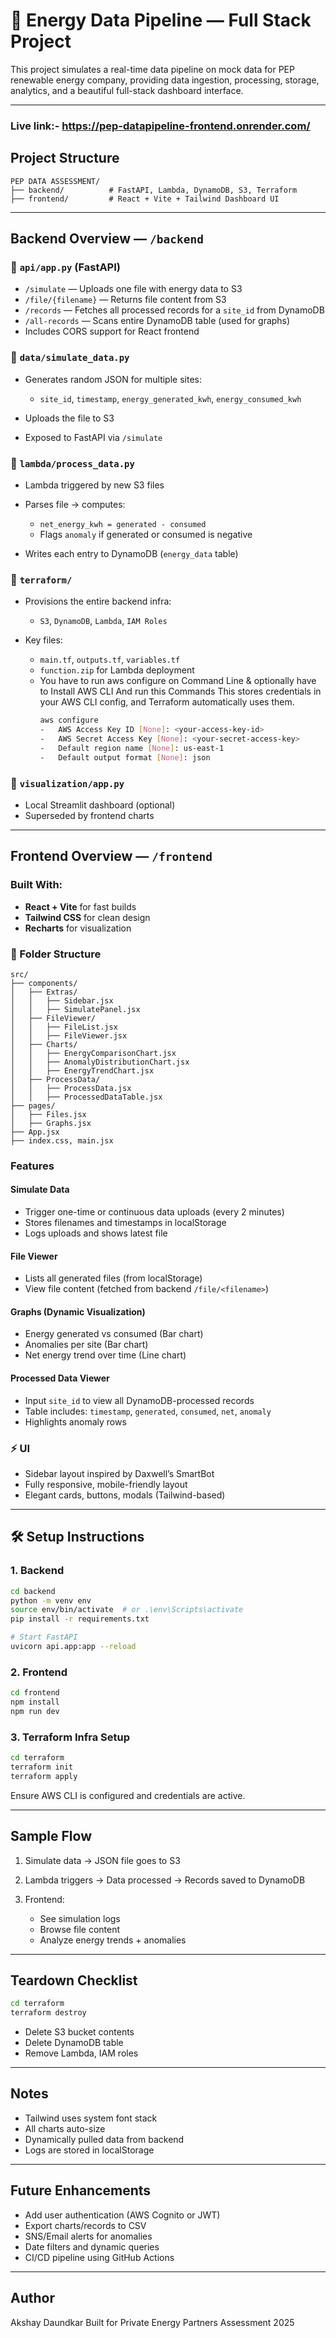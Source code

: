 # 🌱 Energy Data Pipeline — Full Stack Project

This project simulates a real-time data pipeline on mock data for PEP renewable energy company, providing data ingestion, processing, storage, analytics, and a beautiful full-stack dashboard interface.

---
### Live link:- https://pep-datapipeline-frontend.onrender.com/
## Project Structure

```
PEP DATA ASSESSMENT/
├── backend/          # FastAPI, Lambda, DynamoDB, S3, Terraform
├── frontend/         # React + Vite + Tailwind Dashboard UI
```

---

## Backend Overview — `/backend`

### 🔹 `api/app.py` (FastAPI)

- `/simulate` — Uploads one file with energy data to S3
- `/file/{filename}` — Returns file content from S3
- `/records` — Fetches all processed records for a `site_id` from DynamoDB
- `/all-records` — Scans entire DynamoDB table (used for graphs)
- Includes CORS support for React frontend

### 🔹 `data/simulate_data.py`

- Generates random JSON for multiple sites:

  - `site_id`, `timestamp`, `energy_generated_kwh`, `energy_consumed_kwh`

- Uploads the file to S3
- Exposed to FastAPI via `/simulate`

### 🔹 `lambda/process_data.py`

- Lambda triggered by new S3 files
- Parses file → computes:

  - `net_energy_kwh = generated - consumed`
  - Flags `anomaly` if generated or consumed is negative

- Writes each entry to DynamoDB (`energy_data` table)

### 🔹 `terraform/`

- Provisions the entire backend infra:

  - `S3`, `DynamoDB`, `Lambda`, `IAM Roles`

- Key files:

  - `main.tf`, `outputs.tf`, `variables.tf`
  - `function.zip` for Lambda deployment
  - You have to run aws configure on Command Line & optionally have to Install AWS CLI And run this Commands
    This stores credentials in your AWS CLI config, and Terraform automatically uses them.
    ```bash
    aws configure
    -	AWS Access Key ID [None]: <your-access-key-id>
    -	AWS Secret Access Key [None]: <your-secret-access-key>
    -	Default region name [None]: us-east-1
    -	Default output format [None]: json
    ```

### 🔹 `visualization/app.py`

- Local Streamlit dashboard (optional)
- Superseded by frontend charts

---

## Frontend Overview — `/frontend`

### Built With:

- **React + Vite** for fast builds
- **Tailwind CSS** for clean design
- **Recharts** for visualization

### 📂 Folder Structure

```
src/
├── components/
│   ├── Extras/
│   │   ├── Sidebar.jsx
│   │   ├── SimulatePanel.jsx
│   ├── FileViewer/
│   │   ├── FileList.jsx
│   │   ├── FileViewer.jsx
│   ├── Charts/
│   │   ├── EnergyComparisonChart.jsx
│   │   ├── AnomalyDistributionChart.jsx
│   │   ├── EnergyTrendChart.jsx
│   ├── ProcessData/
│   │   ├── ProcessData.jsx
│   │   ├── ProcessedDataTable.jsx
├── pages/
│   ├── Files.jsx
│   ├── Graphs.jsx
├── App.jsx
├── index.css, main.jsx
```

### Features

#### Simulate Data

- Trigger one-time or continuous data uploads (every 2 minutes)
- Stores filenames and timestamps in localStorage
- Logs uploads and shows latest file

#### File Viewer

- Lists all generated files (from localStorage)
- View file content (fetched from backend `/file/<filename>`)

#### Graphs (Dynamic Visualization)

- Energy generated vs consumed (Bar chart)
- Anomalies per site (Bar chart)
- Net energy trend over time (Line chart)

#### Processed Data Viewer

- Input `site_id` to view all DynamoDB-processed records
- Table includes: `timestamp`, `generated`, `consumed`, `net`, `anomaly`
- Highlights anomaly rows

### ⚡ UI

- Sidebar layout inspired by Daxwell’s SmartBot
- Fully responsive, mobile-friendly layout
- Elegant cards, buttons, modals (Tailwind-based)

---

## 🛠️ Setup Instructions

### 1. Backend

```bash
cd backend
python -m venv env
source env/bin/activate  # or .\env\Scripts\activate
pip install -r requirements.txt

# Start FastAPI
uvicorn api.app:app --reload
```

### 2. Frontend

```bash
cd frontend
npm install
npm run dev
```

### 3. Terraform Infra Setup

```bash
cd terraform
terraform init
terraform apply
```

Ensure AWS CLI is configured and credentials are active.

---

## Sample Flow

1. Simulate data → JSON file goes to S3
2. Lambda triggers → Data processed → Records saved to DynamoDB
3. Frontend:

   - See simulation logs
   - Browse file content
   - Analyze energy trends + anomalies

---

## Teardown Checklist

```bash
cd terraform
terraform destroy
```

- Delete S3 bucket contents
- Delete DynamoDB table
- Remove Lambda, IAM roles

---

## Notes

- Tailwind uses system font stack
- All charts auto-size
- Dynamically pulled data from backend
- Logs are stored in localStorage

---

## Future Enhancements

- Add user authentication (AWS Cognito or JWT)
- Export charts/records to CSV
- SNS/Email alerts for anomalies
- Date filters and dynamic queries
- CI/CD pipeline using GitHub Actions

---

## Author

Akshay Daundkar
Built for Private Energy Partners Assessment
2025
